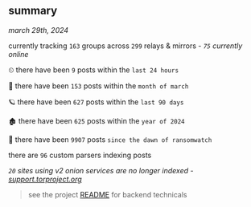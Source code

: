 
## summary
_march 29th, 2024_

currently tracking `163` groups across `299` relays & mirrors - _`75` currently online_

⏲ there have been `9` posts within the `last 24 hours`

🦈 there have been `153` posts within the `month of march`

🪐 there have been `627` posts within the `last 90 days`

🏚 there have been `625` posts within the `year of 2024`

🦕 there have been `9907` posts `since the dawn of ransomwatch`

there are `96` custom parsers indexing posts

_`20` sites using v2 onion services are no longer indexed - [support.torproject.org](https://support.torproject.org/onionservices/v2-deprecation/)_

> see the project [README](https://github.com/joshhighet/ransomwatch#ransomwatch--) for backend technicals

